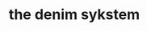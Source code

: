 ---
title: "the denim sykstem"
product_type: "jacket"
is_women: 
is_men: 
is_unisex: true
is_variant: 
original_price: 50
sale_price:
color: "black"
sizes:
- size: "xxxs"
  stock: 7
- size: "xxs"
  stock: 6
- size: "xs"
  stock: 10
- size: "s"
  stock: 4
- size: "m"
  stock: 5
- size: "l"
  stock: 0
- size: "xl"
  stock: 17
- size: "xxl"
  stock: 17
- size: "xxxl"
  stock: 20

img: "1-the-sykstem-jacket-black.png"
main_alt: "The cool denim. It's for making you cool...with your hemp denim."
description: "The cool denim. It's for making you cool...with your hemp denim."
material: "100% hemp"
---